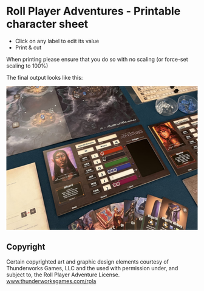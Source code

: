 # Roll Player Adventures - Printable character sheet

-   Click on any label to edit its value
-   Print & cut

When printing please ensure that you do so with no scaling (or force-set scaling to 100%)

The final output looks like this:

![Preview](preview.jpg)

## Copyright

Certain copyrighted art and graphic design elements courtesy of
Thunderworks Games, LLC and the used with permission under, and
subject to, the Roll Player Adventure License.
www.thunderworksgames.com/rpla